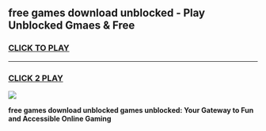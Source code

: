
## free games download unblocked - Play Unblocked Gmaes & Free
<h3>
<a href="https://premium.freeplayer.one?title=free_games_download_unblocked&ref=19F">CLICK TO PLAY</a></h3>
<hr>

<h3>
<a href="https://premium.freeplayer.one?title=free_games_download_unblocked&ref=19F">CLICK 2 PLAY</a>
  
</h3>

<a href="https://premium.freeplayer.one?title=free_games_download_unblocked&ref=19F/"><img src="https://clearcache.store/games.png"></a>


**free games download unblocked games unblocked: Your Gateway to Fun and Accessible Online Gaming**

